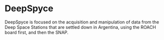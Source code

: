 # DeepSpyce
DeepSpyce is focused on the acquisition and manipulation of data from the Deep Space Stations that are settled down in Argentina, using the ROACH board first, and then the SNAP.
